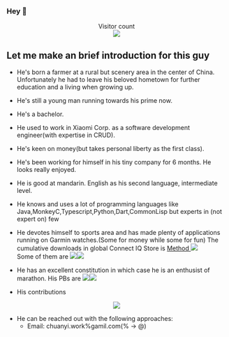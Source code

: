 ### Hey 👋

<p align="center">
  Visitor count<br>
  <img src="https://profile-counter.glitch.me/Likenttt/count.svg" />
</p>

## Let me make an brief introduction for this guy

- He's born a farmer at a rural but scenery area in the center of China. Unfortunately he had to leave his beloved hometown for further education and a living when growing up.
- He's still a young man running towards his prime now.
- He's a bachelor.
- He used to work in Xiaomi Corp. as a software development engineer(with expertise in CRUD).
- He's keen on money(but takes personal liberty as the first class).
- He's been working for himself in his tiny company for 6 months. He looks really enjoyed.
- He is good at mandarin. English as his second language, intermediate level.
- He knows and uses a lot of programming languages like Java,MonkeyC,Typescript,Python,Dart,CommonLisp but experts in (not expert on) few
- He devotes himself to sports area and has made plenty of applications running on Garmin watches.(Some for money while some for fun) The cumulative downloads in global Connect IQ Store is <a href="https://github.com/Likenttt/Likenttt/blob/main/queryAllDownloads.py"> Method </a><img src="https://img.shields.io/badge/All_Apps-172274-red"/><br>Some of them are <img src="https://img.shields.io/badge/JumpJump-93298-green"/><img src="https://img.shields.io/badge/满江红WF-2926-red"/>
- He has an excellent constitution in which case he is an enthusist of marathon. His PBs are <img src="https://img.shields.io/badge/Marathon_PB-3:21:15-green"/><img src="https://img.shields.io/badge/Half_Marathon_PB-1:33:12-red"/>

- His contributions
<p align="center">
  <img align="center" src="https://github-readme-stats.vercel.app/api?username=likenttt&show_icons=true&count_private=true&include_all_commits=true" />
</p>

- He can be reached out with the following approaches:
  - Email: chuanyi.work%gamil.com(% -> @)
